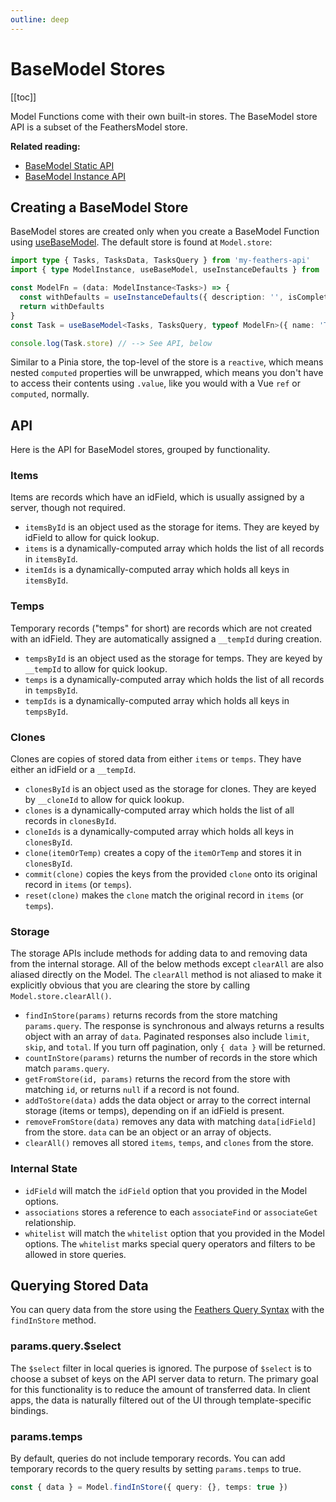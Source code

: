 ```yaml
---
outline: deep
---
```


# BaseModel Stores

[[toc]]

Model Functions come with their own built-in stores. The BaseModel store API is a subset of the FeathersModel store.

**Related reading:**

- [BaseModel Static API](/guide/use-base-model)
- [BaseModel Instance API](/guide/use-base-model-instances)

## Creating a BaseModel Store

BaseModel stores are created only when you create a BaseModel Function using [useBaseModel](/guide/use-base-model). The
default store is found at `Model.store`:

<!--@include: ./types-notification.md-->

```ts
import type { Tasks, TasksData, TasksQuery } from 'my-feathers-api'
import { type ModelInstance, useBaseModel, useInstanceDefaults } from 'feathers-pinia'

const ModelFn = (data: ModelInstance<Tasks>) => {
  const withDefaults = useInstanceDefaults({ description: '', isComplete: false }, data)
  return withDefaults
}
const Task = useBaseModel<Tasks, TasksQuery, typeof ModelFn>({ name: 'Task', idField: '_id' }, ModelFn)

console.log(Task.store) // --> See API, below
```

Similar to a Pinia store, the top-level of the store is a `reactive`, which means nested `computed` properties will be
unwrapped, which means you don't have to access their contents using `.value`, like you would with a Vue `ref` or
`computed`, normally.

## API

Here is the API for BaseModel stores, grouped by functionality.

### Items

Items are records which have an idField, which is usually assigned by a server, though not required.

- `itemsById` is an object used as the storage for items. They are keyed by idField to allow for quick lookup.
- `items` is a dynamically-computed array which holds the list of all records in `itemsById`.
- `itemIds` is a dynamically-computed array which holds all keys in `itemsById`.

### Temps

Temporary records ("temps" for short) are records which are not created with an idField. They are automatically assigned
a `__tempId` during creation.

- `tempsById` is an object used as the storage for temps. They are keyed by `__tempId` to allow for quick lookup.
- `temps` is a dynamically-computed array which holds the list of all records in `tempsById`.
- `tempIds` is a dynamically-computed array which holds all keys in `tempsById`.

### Clones

Clones are copies of stored data from either `items` or `temps`. They have either an idField or a `__tempId`.

- `clonesById` is an object used as the storage for clones. They are keyed by `__cloneId` to allow for quick lookup.
- `clones` is a dynamically-computed array which holds the list of all records in `clonesById`.
- `cloneIds` is a dynamically-computed array which holds all keys in `clonesById`.
- `clone(itemOrTemp)` creates a copy of the `itemOrTemp` and stores it in `clonesById`.
- `commit(clone)` copies the keys from the provided `clone` onto its original record in `items` (or `temps`).
- `reset(clone)` makes the `clone` match the original record in `items` (or `temps`).

### Storage

The storage APIs include methods for adding data to and removing data from the internal storage. All of the below
methods except `clearAll` are also aliased directly on the Model. The `clearAll` method is not aliased to make it
explicitly obvious that you are clearing the store by calling `Model.store.clearAll()`.

- `findInStore(params)` returns records from the store matching `params.query`. The response is synchronous and always
returns a results object with an array of `data`. Paginated responses also include `limit`, `skip`, and `total`. If you
turn off pagination, only `{ data }` will be returned.
- `countInStore(params)` returns the number of records in the store which match `params.query`.
- `getFromStore(id, params)` returns the record from the store with matching `id`, or returns `null` if a record is not
found.
- `addToStore(data)` adds the data object or array to the correct internal storage (items or temps), depending on if an
idField is present.
- `removeFromStore(data)` removes any data with matching `data[idField]` from the store. `data` can be an object or an
array of objects.
- `clearAll()` removes all stored `items`, `temps`, and `clones` from the store.

### Internal State

- `idField` will match the `idField` option that you provided in the Model options.
- `associations` stores a reference to each `associateFind` or `associateGet` relationship.
- `whitelist` will match the `whitelist` option that you provided in the Model options. The `whitelist` marks special
query operators and filters to be allowed in store queries.

## Querying Stored Data

You can query data from the store using the [Feathers Query Syntax](https://feathersjs.com/api/databases/querying.html)
with the `findInStore` method.

### params.query.$select

The `$select` filter in local queries is ignored. The purpose of `$select` is to choose a subset of keys on the API
server data to return. The primary goal for this functionality is to reduce the amount of transferred data. In client
apps, the data is naturally filtered out of the UI through template-specific bindings.

### params.temps

By default, queries do not include temporary records. You can add temporary records to the query results by setting
`params.temps` to true.

```ts
const { data } = Model.findInStore({ query: {}, temps: true })
```
